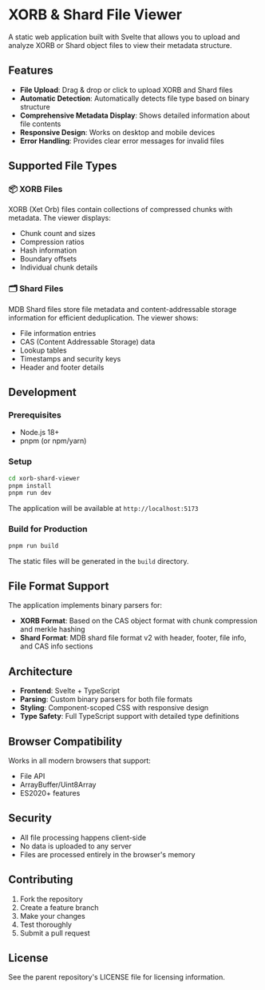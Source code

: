 # XORB & Shard File Viewer

A static web application built with Svelte that allows you to upload and analyze XORB or Shard object files to view their metadata structure.

## Features

- **File Upload**: Drag & drop or click to upload XORB and Shard files
- **Automatic Detection**: Automatically detects file type based on binary structure
- **Comprehensive Metadata Display**: Shows detailed information about file contents
- **Responsive Design**: Works on desktop and mobile devices
- **Error Handling**: Provides clear error messages for invalid files

## Supported File Types

### 📦 XORB Files

XORB (Xet Orb) files contain collections of compressed chunks with metadata. The viewer displays:

- Chunk count and sizes
- Compression ratios
- Hash information
- Boundary offsets
- Individual chunk details

### 🗂️ Shard Files

MDB Shard files store file metadata and content-addressable storage information for efficient deduplication. The viewer shows:

- File information entries
- CAS (Content Addressable Storage) data
- Lookup tables
- Timestamps and security keys
- Header and footer details

## Development

### Prerequisites

- Node.js 18+
- pnpm (or npm/yarn)

### Setup

```bash
cd xorb-shard-viewer
pnpm install
pnpm run dev
```

The application will be available at `http://localhost:5173`

### Build for Production

```bash
pnpm run build
```

The static files will be generated in the `build` directory.

## File Format Support

The application implements binary parsers for:

- **XORB Format**: Based on the CAS object format with chunk compression and merkle hashing
- **Shard Format**: MDB shard file format v2 with header, footer, file info, and CAS info sections

## Architecture

- **Frontend**: Svelte + TypeScript
- **Parsing**: Custom binary parsers for both file formats
- **Styling**: Component-scoped CSS with responsive design
- **Type Safety**: Full TypeScript support with detailed type definitions

## Browser Compatibility

Works in all modern browsers that support:

- File API
- ArrayBuffer/Uint8Array
- ES2020+ features

## Security

- All file processing happens client-side
- No data is uploaded to any server
- Files are processed entirely in the browser's memory

## Contributing

1. Fork the repository
2. Create a feature branch
3. Make your changes
4. Test thoroughly
5. Submit a pull request

## License

See the parent repository's LICENSE file for licensing information.
